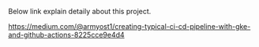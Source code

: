 Below link explain detaily about this project.

https://medium.com/@armyost1/creating-typical-ci-cd-pipeline-with-gke-and-github-actions-8225cce9e4d4